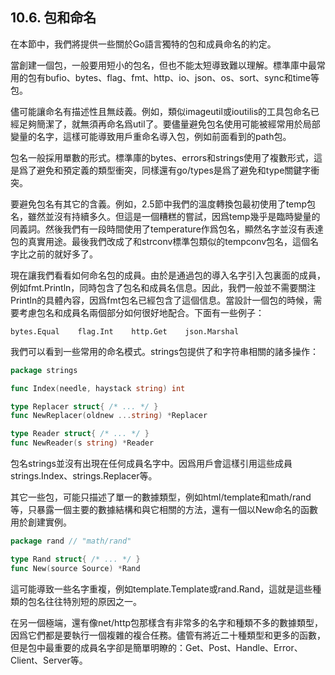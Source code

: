 ## 10.6. 包和命名

在本節中，我們將提供一些關於Go語言獨特的包和成員命名的約定。

當創建一個包，一般要用短小的包名，但也不能太短導致難以理解。標準庫中最常用的包有bufio、bytes、flag、fmt、http、io、json、os、sort、sync和time等包。

儘可能讓命名有描述性且無歧義。例如，類似imageutil或ioutilis的工具包命名已經足夠簡潔了，就無須再命名爲util了。要儘量避免包名使用可能被經常用於局部變量的名字，這樣可能導致用戶重命名導入包，例如前面看到的path包。

包名一般採用單數的形式。標準庫的bytes、errors和strings使用了複數形式，這是爲了避免和預定義的類型衝突，同樣還有go/types是爲了避免和type關鍵字衝突。

要避免包名有其它的含義。例如，2.5節中我們的溫度轉換包最初使用了temp包名，雖然並沒有持續多久。但這是一個糟糕的嘗試，因爲temp幾乎是臨時變量的同義詞。然後我們有一段時間使用了temperature作爲包名，顯然名字並沒有表達包的真實用途。最後我們改成了和strconv標準包類似的tempconv包名，這個名字比之前的就好多了。

現在讓我們看看如何命名包的成員。由於是通過包的導入名字引入包裏面的成員，例如fmt.Println，同時包含了包名和成員名信息。因此，我們一般並不需要關注Println的具體內容，因爲fmt包名已經包含了這個信息。當設計一個包的時候，需要考慮包名和成員名兩個部分如何很好地配合。下面有一些例子：

```
bytes.Equal    flag.Int    http.Get    json.Marshal
```

我們可以看到一些常用的命名模式。strings包提供了和字符串相關的諸多操作：

```Go
package strings

func Index(needle, haystack string) int

type Replacer struct{ /* ... */ }
func NewReplacer(oldnew ...string) *Replacer

type Reader struct{ /* ... */ }
func NewReader(s string) *Reader
```

包名strings並沒有出現在任何成員名字中。因爲用戶會這樣引用這些成員strings.Index、strings.Replacer等。

其它一些包，可能只描述了單一的數據類型，例如html/template和math/rand等，只暴露一個主要的數據結構和與它相關的方法，還有一個以New命名的函數用於創建實例。

```Go
package rand // "math/rand"

type Rand struct{ /* ... */ }
func New(source Source) *Rand
```

這可能導致一些名字重複，例如template.Template或rand.Rand，這就是這些種類的包名往往特別短的原因之一。

在另一個極端，還有像net/http包那樣含有非常多的名字和種類不多的數據類型，因爲它們都是要執行一個複雜的複合任務。儘管有將近二十種類型和更多的函數，但是包中最重要的成員名字卻是簡單明瞭的：Get、Post、Handle、Error、Client、Server等。

